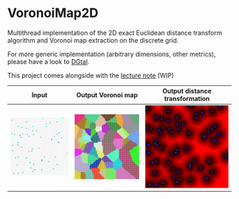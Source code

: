 # VoronoiMap2D

Multithread implementation of the 2D exact Euclidean distance transform algorithm and Voronoi map extraction on the discrete grid.

For more generic implementation (arbitrary dimensions, other metrics), please have a look to [DGtal](dgtal.org).

This project comes alongside with the [lecture note]() (WIP)

| Input   | Output Voronoi map | Output distance transformation |
| ------------- | ------------- | ----------- |
|![](test.png) | ![](result.png) | ![](result-dt.png)|
